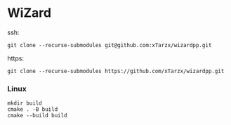 # WiZard

ssh:

    git clone --recurse-submodules git@github.com:xTarzx/wizardpp.git
https:

    git clone --recurse-submodules https://github.com/xTarzx/wizardpp.git

### Linux

    mkdir build
    cmake . -B build
    cmake --build build
